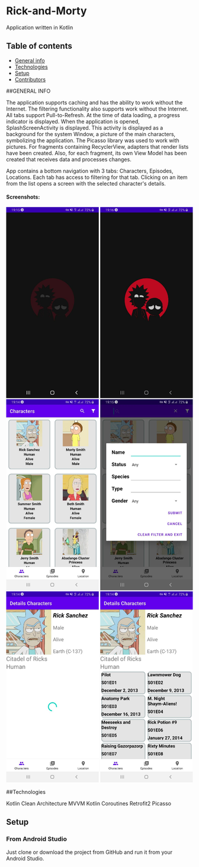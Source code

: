 # Rick-and-Morty
Application written in Kotlin

## Table of contents
* [General info](#general-info)
* [Technologies](#technologies)
* [Setup](#setup)
* [Contributors](#contributors)

##GENERAL INFO

The application supports caching and has the ability to work without the Internet.
The filtering functionality also supports work without the Internet.
All tabs support Pull-to-Refresh.
At the time of data loading, a progress indicator is displayed.
When the application is opened, SplashScreenActivity is displayed. This activity is displayed as a background for the system Window, a picture of the main characters, symbolizing the application.
The Picasso library was used to work with pictures.
For fragments containing RecyclerView, adapters that render lists have been created.
Also, for each fragment, its own View Model has been created that receives data and processes changes.


App contains a bottom navigation with 3 tabs: Characters, Episodes, Locations.
Each tab has access to filtering for that tab.
Clicking on an item from the list opens a screen with the selected character's details.

#### Screenshots:

<p float="left">
	<img src="./screenshots/splash_screen_one.jpeg" alt="Application opening" width="250">
	<img src="./screenshots/splash_screen_two.jpeg" alt="Splash screen" width="250">
	<img src="./screenshots/list_of_heroes.jpeg" alt="List of heroes" width="250">
	<img src="./screenshots/hero_filter.jpeg" alt="Heroes filter" width="250">
   	<img src="./screenshots/loading_hero_details.jpeg" alt="Loading hero details" width="250">
	<img src="./screenshots/hero_detail.jpeg" alt="Hero details" width="250">
</p>

##Technologies

Kotlin
Clean Architecture
MVVM
Kotlin Coroutines
Retrofit2
Picasso

## Setup

### From Android Studio

Just clone or download the project from GitHub and run it from your Android Studio.
   
